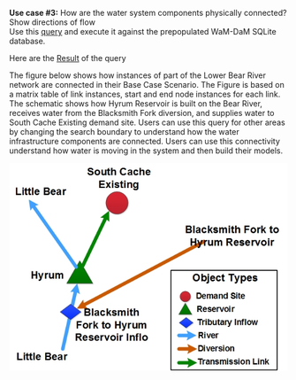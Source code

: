 **Use case #3:** How are the water system components physically connected? Show directions of flow    
Use this [query](https://github.com/amabdallah/WaM-DaM/blob/master/02UseCases/Queries/03FindConnectivityMatrixOfScenario.sql) and execute it against the prepopulated WaM-DaM SQLite database.

Here are the [Result](https://github.com/amabdallah/WaM-DaM/blob/master/02UseCases/Results/UseCase3.csv) of the query

The figure below shows how instances of part of the Lower Bear River network are connected in their Base Case Scenario. The Figure is based on a matrix table of link instances, start and end node instances for each link. The schematic shows how Hyrum Reservoir is built on the Bear River, receives water from the Blacksmith Fork diversion, and supplies water to South Cache Existing demand site. Users can use this query for other areas by changing the search boundary to understand how the water infrastructure components are connected. Users can use this connectivity understand how water is moving in the system and then build their models. 
  
![](https://github.com/amabdallah/WaM-DaM/blob/master/02UseCases/Results/ExampleNetwork.jpg)
